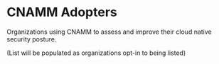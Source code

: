 # CNAMM Adopters

Organizations using CNAMM to assess and improve their cloud native security posture.

(List will be populated as organizations opt-in to being listed)
